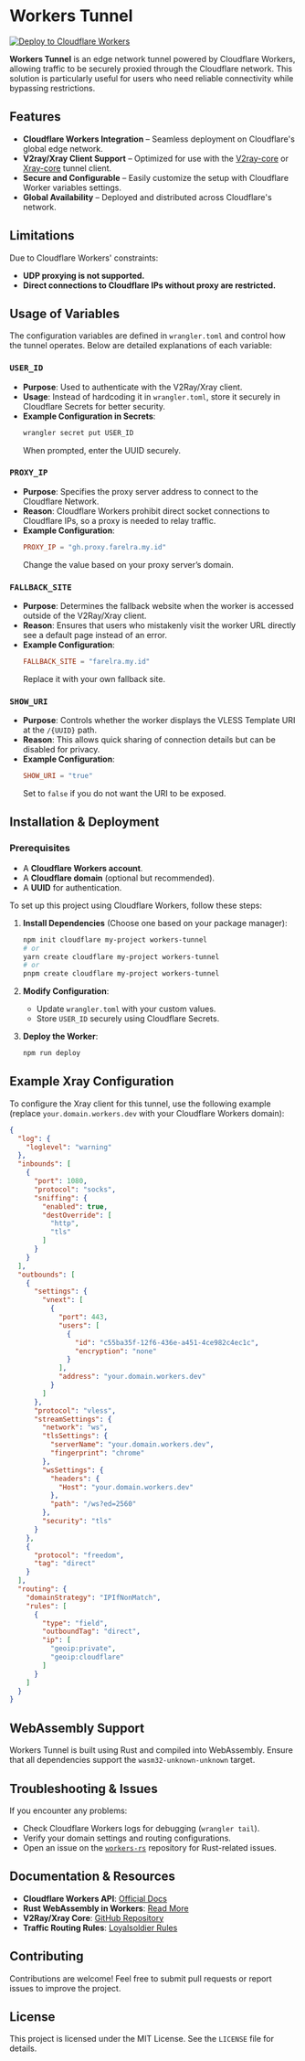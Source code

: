 # Workers Tunnel

[![Deploy to Cloudflare Workers](https://deploy.workers.cloudflare.com/button)](https://deploy.workers.cloudflare.com/?url=https://github.com/FarelRA/workers-tunnel/tree/main)

**Workers Tunnel** is an edge network tunnel powered by Cloudflare Workers, allowing traffic to be securely proxied through the Cloudflare network. This solution is particularly useful for users who need reliable connectivity while bypassing restrictions.

## Features

- **Cloudflare Workers Integration** – Seamless deployment on Cloudflare's global edge network.
- **V2ray/Xray Client Support** – Optimized for use with the [V2ray-core](https://github.com/v2fly/v2ray-core) or [Xray-core](https://github.com/XTLS/Xray-core) tunnel client.
- **Secure and Configurable** – Easily customize the setup with Cloudflare Worker variables settings.
- **Global Availability** – Deployed and distributed across Cloudflare's network.

## Limitations

Due to Cloudflare Workers' constraints:
- **UDP proxying is not supported.**
- **Direct connections to Cloudflare IPs without proxy are restricted.**

## Usage of Variables

The configuration variables are defined in `wrangler.toml` and control how the tunnel operates. Below are detailed explanations of each variable:

### `USER_ID`

- **Purpose**: Used to authenticate with the V2Ray/Xray client.
- **Usage**: Instead of hardcoding it in `wrangler.toml`, store it securely in Cloudflare Secrets for better security.
- **Example Configuration in Secrets**:
  ```sh
  wrangler secret put USER_ID
  ```
  When prompted, enter the UUID securely.

### `PROXY_IP`

- **Purpose**: Specifies the proxy server address to connect to the Cloudflare Network.
- **Reason**: Cloudflare Workers prohibit direct socket connections to Cloudflare IPs, so a proxy is needed to relay traffic.
- **Example Configuration**:
  ```toml
  PROXY_IP = "gh.proxy.farelra.my.id"
  ```
  Change the value based on your proxy server’s domain.

### `FALLBACK_SITE`

- **Purpose**: Determines the fallback website when the worker is accessed outside of the V2Ray/Xray client.
- **Reason**: Ensures that users who mistakenly visit the worker URL directly see a default page instead of an error.
- **Example Configuration**:
  ```toml
  FALLBACK_SITE = "farelra.my.id"
  ```
  Replace it with your own fallback site.

### `SHOW_URI`

- **Purpose**: Controls whether the worker displays the VLESS Template URI at the `/{UUID}` path.
- **Reason**: This allows quick sharing of connection details but can be disabled for privacy.
- **Example Configuration**:
  ```toml
  SHOW_URI = "true"
  ```
  Set to `false` if you do not want the URI to be exposed.

## Installation & Deployment

### Prerequisites
- A **Cloudflare Workers account**.
- A **Cloudflare domain** (optional but recommended).
- A **UUID** for authentication.

To set up this project using Cloudflare Workers, follow these steps:

1. **Install Dependencies** (Choose one based on your package manager):

   ```sh
   npm init cloudflare my-project workers-tunnel
   # or
   yarn create cloudflare my-project workers-tunnel
   # or
   pnpm create cloudflare my-project workers-tunnel
   ```

2. **Modify Configuration**:

   - Update `wrangler.toml` with your custom values.
   - Store `USER_ID` securely using Cloudflare Secrets.

3. **Deploy the Worker**:

   ```sh
   npm run deploy
   ```

## Example Xray Configuration

To configure the Xray client for this tunnel, use the following example (replace `your.domain.workers.dev` with your Cloudflare Workers domain):

```json
{
  "log": {
    "loglevel": "warning"
  },
  "inbounds": [
    {
      "port": 1080,
      "protocol": "socks",
      "sniffing": {
        "enabled": true,
        "destOverride": [
          "http",
          "tls"
        ]
      }
    }
  ],
  "outbounds": [
    {
      "settings": {
        "vnext": [
          {
            "port": 443,
            "users": [
              {
                "id": "c55ba35f-12f6-436e-a451-4ce982c4ec1c",
                "encryption": "none"
              }
            ],
            "address": "your.domain.workers.dev"
          }
        ]
      },
      "protocol": "vless",
      "streamSettings": {
        "network": "ws",
        "tlsSettings": {
          "serverName": "your.domain.workers.dev",
          "fingerprint": "chrome"
        },
        "wsSettings": {
          "headers": {
            "Host": "your.domain.workers.dev"
          },
          "path": "/ws?ed=2560"
        },
        "security": "tls"
      }
    },
    {
      "protocol": "freedom",
      "tag": "direct"
    }
  ],
  "routing": {
    "domainStrategy": "IPIfNonMatch",
    "rules": [
      {
        "type": "field",
        "outboundTag": "direct",
        "ip": [
          "geoip:private",
          "geoip:cloudflare"
        ]
      }
    ]
  }
}
```

## WebAssembly Support

Workers Tunnel is built using Rust and compiled into WebAssembly. Ensure that all dependencies support the `wasm32-unknown-unknown` target.

## Troubleshooting & Issues

If you encounter any problems:
- Check Cloudflare Workers logs for debugging (`wrangler tail`).
- Verify your domain settings and routing configurations.
- Open an issue on the [`workers-rs`](https://github.com/cloudflare/workers-rs) repository for Rust-related issues.

## Documentation & Resources

- **Cloudflare Workers API**: [Official Docs](https://developers.cloudflare.com/workers/)
- **Rust WebAssembly in Workers**: [Read More](https://developers.cloudflare.com/workers/runtime-apis/webassembly/rust/)
- **V2Ray/Xray Core**: [GitHub Repository](https://github.com/XTLS/Xray-core)
- **Traffic Routing Rules**: [Loyalsoldier Rules](https://github.com/Loyalsoldier/v2ray-rules-dat)

## Contributing

Contributions are welcome! Feel free to submit pull requests or report issues to improve the project.

## License

This project is licensed under the MIT License. See the `LICENSE` file for details.
